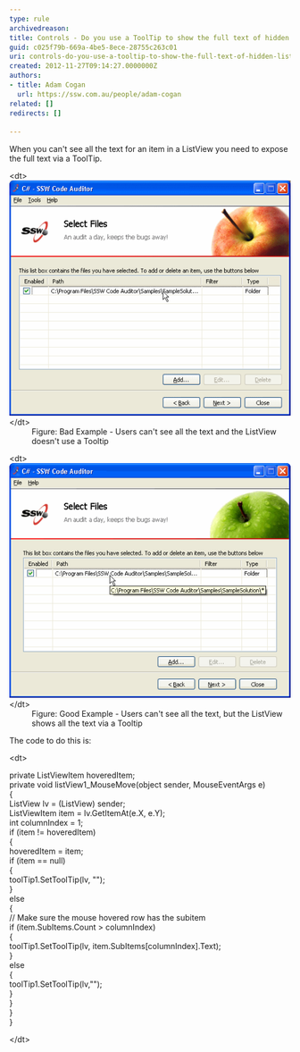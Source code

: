 ```yaml
---
type: rule
archivedreason: 
title: Controls - Do you use a ToolTip to show the full text of hidden ListView data?
guid: c025f79b-669a-4be5-8ece-28755c263c01
uri: controls-do-you-use-a-tooltip-to-show-the-full-text-of-hidden-listview-data
created: 2012-11-27T09:14:27.0000000Z
authors:
- title: Adam Cogan
  url: https://ssw.com.au/people/adam-cogan
related: []
redirects: []

---
```


When you can't see all the text for an item in a ListView you need to expose the full text via a ToolTip.

<!--endintro-->
<dl class="badImage">&lt;dt&gt;
      <img alt="ListView control without Tooltip." src="../../assets/ListViewWithoutToolTip.gif">
   &lt;/dt&gt;<dd>Figure: Bad Example - Users can't see all the text and the ListView doesn't use a Tooltip</dd></dl><dl class="goodImage">&lt;dt&gt;
      <img alt="ListView control with Tooltip." src="../../assets/ListViewWithToolTip.gif">
   &lt;/dt&gt;<dd>Figure: Good Example - Users can't see all the text, but the ListView shows all the text via a Tooltip</dd></dl>
The code to do this is:
<dl class="code">&lt;dt&gt;<p>private ListViewItem hoveredItem;<br> private void listView1_MouseMove(object sender, MouseEventArgs e)<br> { <br> ListView lv = (ListView) sender; <br> ListViewItem item = lv.GetItemAt(e.X, e.Y);<br> int columnIndex = 1;<br> if (item != hoveredItem)<br> { <br> hoveredItem = item; <br> if (item == null) <br> { <br> toolTip1.SetToolTip(lv, ""); <br> } <br> else <br> { <br> // Make sure the mouse hovered row has the subitem <br> if (item.SubItems.Count > columnIndex)<br> { <br> toolTip1.SetToolTip(lv, item.SubItems[columnIndex].Text);<br> } <br> else <br> { <br> toolTip1.SetToolTip(lv,""); <br> } <br> } <br> } <br> }<br></p>&lt;/dt&gt;</dl>
